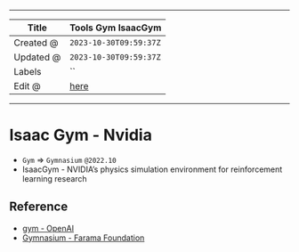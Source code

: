 -----

| Title     | Tools Gym IsaacGym                                    |
| --------- | ----------------------------------------------------- |
| Created @ | `2023-10-30T09:59:37Z`                                |
| Updated @ | `2023-10-30T09:59:37Z`                                |
| Labels    | \`\`                                                  |
| Edit @    | [here](https://github.com/junxnone/aiwiki/issues/452) |

-----

# Isaac Gym - Nvidia

  - `Gym` =\> `Gymnasium` `@2022.10`
  - IsaacGym - NVIDIA’s physics simulation environment for reinforcement
    learning research

## Reference

  - [gym - OpenAI](https://github.com/openai/gym)
  - [Gymnasium - Farama
    Foundation](https://github.com/Farama-Foundation/Gymnasium)
